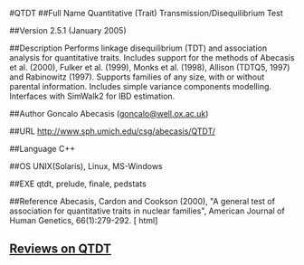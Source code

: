 #QTDT
##Full Name
Quantitative (Trait) Transmission/Disequilibrium Test

##Version
2.5.1 (January 2005)

##Description
Performs linkage disequilibrium (TDT) and association analysis for quantitative traits. Includes support for the methods of Abecasis et al. (2000), Fulker et al. (1999), Monks et al. (1998), Allison (TDTQ5, 1997) and Rabinowitz (1997). Supports families of any size, with or without parental information. Includes simple variance components modelling. Interfaces with SimWalk2 for IBD estimation.

##Author
Goncalo Abecasis (goncalo@well.ox.ac.uk)

##URL
http://www.sph.umich.edu/csg/abecasis/QTDT/

##Language
C++

##OS
UNIX(Solaris), Linux, MS-Windows

##EXE
qtdt, prelude, finale, pedstats

##Reference
Abecasis, Cardon and Cookson (2000), "A general test of association for quantitative traits in nuclear families", American Journal of Human Genetics, 66(1):279-292\. [ html]


## [Reviews on QTDT](https://github.com/gaow/genetic-analysis-software/issues/435)